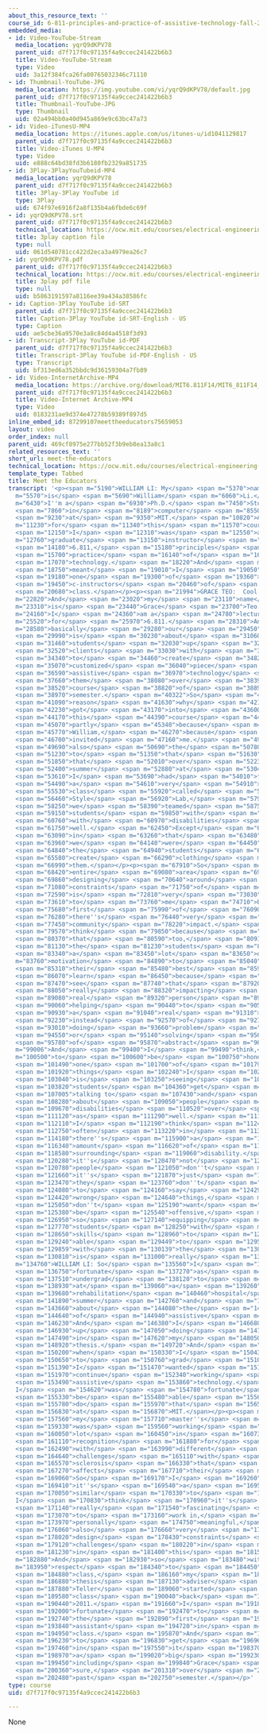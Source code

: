 ```yaml
---
about_this_resource_text: ''
course_id: 6-811-principles-and-practice-of-assistive-technology-fall-2014
embedded_media:
- id: Video-YouTube-Stream
  media_location: yqrQ9dKPV78
  parent_uid: d7f717f0c97135f4a9ccec241422b6b3
  title: Video-YouTube-Stream
  type: Video
  uid: 3a12f384fca26fa00765032346c71110
- id: Thumbnail-YouTube-JPG
  media_location: https://img.youtube.com/vi/yqrQ9dKPV78/default.jpg
  parent_uid: d7f717f0c97135f4a9ccec241422b6b3
  title: Thumbnail-YouTube-JPG
  type: Thumbnail
  uid: 02a494bb0a40d945a869e9c63bc47a73
- id: Video-iTunesU-MP4
  media_location: https://itunes.apple.com/us/itunes-u/id1041129817
  parent_uid: d7f717f0c97135f4a9ccec241422b6b3
  title: Video-iTunes U-MP4
  type: Video
  uid: e888c64bd38fd3b6180fb2329a851735
- id: 3Play-3PlayYouTubeid-MP4
  media_location: yqrQ9dKPV78
  parent_uid: d7f717f0c97135f4a9ccec241422b6b3
  title: 3Play-3Play YouTube id
  type: 3Play
  uid: 674f97e6916f2a8f135b4a6fbde6c69f
- id: yqrQ9dKPV78.srt
  parent_uid: d7f717f0c97135f4a9ccec241422b6b3
  technical_location: https://ocw.mit.edu/courses/electrical-engineering-and-computer-science/6-811-principles-and-practice-of-assistive-technology-fall-2014/instructor-insights/meet-the-educators/meet-the-educators/yqrQ9dKPV78.srt
  title: 3play caption file
  type: null
  uid: 061d540781cc422d2eca3a4979ea26c7
- id: yqrQ9dKPV78.pdf
  parent_uid: d7f717f0c97135f4a9ccec241422b6b3
  technical_location: https://ocw.mit.edu/courses/electrical-engineering-and-computer-science/6-811-principles-and-practice-of-assistive-technology-fall-2014/instructor-insights/meet-the-educators/meet-the-educators/yqrQ9dKPV78.pdf
  title: 3play pdf file
  type: null
  uid: b5863191597a8116ee39a434a38586fc
- id: Caption-3Play YouTube id-SRT
  parent_uid: d7f717f0c97135f4a9ccec241422b6b3
  title: Caption-3Play YouTube id-SRT-English - US
  type: Caption
  uid: ae5cbe36a9570e3a8c84d4a4518f3d93
- id: Transcript-3Play YouTube id-PDF
  parent_uid: d7f717f0c97135f4a9ccec241422b6b3
  title: Transcript-3Play YouTube id-PDF-English - US
  type: Transcript
  uid: bf313ed6a352bbdc9d36159304a7fb89
- id: Video-InternetArchive-MP4
  media_location: https://archive.org/download/MIT6.811F14/MIT6_811F14_meet_the_educators_300k.mp4
  parent_uid: d7f717f0c97135f4a9ccec241422b6b3
  title: Video-Internet Archive-MP4
  type: Video
  uid: 0183231ae9d374e47278b59389f897d5
inline_embed_id: 87299107meettheeducators75659053
layout: video
order_index: null
parent_uid: 469cf8975e277bb52f3b9eb8ea13a8c1
related_resources_text: ''
short_url: meet-the-educators
technical_location: https://ocw.mit.edu/courses/electrical-engineering-and-computer-science/6-811-principles-and-practice-of-assistive-technology-fall-2014/instructor-insights/meet-the-educators/meet-the-educators
template_type: Tabbed
title: Meet the Educators
transcript: '<p><span m="5190">WILLIAM LI: My</span> <span m="5370">name</span> <span
  m="5570">is</span> <span m="5690">William</span> <span m="6060">Li.</span> <span
  m="6430">I''m a</span> <span m="6930">Ph.D.</span> <span m="7450">Student</span>
  <span m="7860">in</span> <span m="8189">computer</span> <span m="8550">science</span>
  <span m="9230">at</span> <span m="9350">MIT.</span> <span m="10820">And</span> <span
  m="11230">for</span> <span m="11340">this</span> <span m="11570">course,</span>
  <span m="12150">I</span> <span m="12310">was</span> <span m="12550">a</span> <span
  m="12760">graduate</span> <span m="13150">instructor</span> <span m="13840">for</span>
  <span m="14180">6.811,</span> <span m="15180">principles</span> <span m="15600">and</span>
  <span m="15700">practice</span> <span m="16140">of</span> <span m="16239">assistive</span>
  <span m="17070">technology.</span> <span m="18220">And</span> <span m="18610">that</span>
  <span m="18750">meant</span> <span m="19010">I</span> <span m="19050">was</span>
  <span m="19180">one</span> <span m="19300">of</span> <span m="19360">the</span>
  <span m="19450">c-instructors</span> <span m="20460">of</span> <span m="20590">the</span>
  <span m="20680">class.</span></p><p><span m="21994">GRACE TEO:  Cool.</span> <span
  m="22820">And</span> <span m="23020">my</span> <span m="23110">name</span> <span
  m="23310">is</span> <span m="23440">Grace</span> <span m="23700">Teo.</span> <span
  m="24160">I</span> <span m="24360">am a</span> <span m="24780">lecturer</span> <span
  m="25520">for</span> <span m="25970">6.811.</span> <span m="28310">And</span> <span
  m="28580">basically</span> <span m="29280">our</span> <span m="29450">class</span>
  <span m="29990">is</span> <span m="30230">about</span> <span m="31060">pairing</span>
  <span m="31460">students</span> <span m="32030">up</span> <span m="32270">with</span>
  <span m="32520">clients</span> <span m="33030">with</span> <span m="33190">disabilities</span>
  <span m="34340">to</span> <span m="34460">create</span> <span m="34820">a</span>
  <span m="35070">customized</span> <span m="36040">piece</span> <span m="36400">of</span>
  <span m="36590">assistive</span> <span m="36970">technology</span> <span m="37520">for</span>
  <span m="37660">them</span> <span m="38080">over</span> <span m="38390">the</span>
  <span m="38520">course</span> <span m="38820">of</span> <span m="38890">the</span>
  <span m="38970">semester.</span> <span m="40322">So</span> <span m="40710">the</span>
  <span m="41090">reason</span> <span m="41630">why</span> <span m="42110">I</span>
  <span m="42230">got</span> <span m="43170">into</span> <span m="43600">teaching</span>
  <span m="44170">this</span> <span m="44390">course</span> <span m="44730">is</span>
  <span m="45070">partly</span> <span m="45340">because</span> <span m="45650">of</span>
  <span m="45770">William,</span> <span m="46270">because</span> <span m="46440">William</span>
  <span m="46700">invited</span> <span m="47160">me.</span> <span m="49450">But</span>
  <span m="49690">also</span> <span m="50690">the</span> <span m="50780">background</span>
  <span m="51230">to</span> <span m="51350">that</span> <span m="51630">was</span>
  <span m="51850">that</span> <span m="52010">over</span> <span m="52230">the</span>
  <span m="52400">summer</span> <span m="52880">at</span> <span m="53040">MIT,</span>
  <span m="53610">I</span> <span m="53690">had</span> <span m="54010">founded</span>
  <span m="54490">a</span> <span m="54610">very</span> <span m="54910">similar</span>
  <span m="55530">class</span> <span m="55920">called</span> <span m="56160">Open</span>
  <span m="56460">Style</span> <span m="56920">Lab,</span> <span m="57920">where</span>
  <span m="58250">we</span> <span m="58390">teamed</span> <span m="58750">up</span>
  <span m="59150">students</span> <span m="59850">with</span> <span m="60030">clients</span>
  <span m="60760">with</span> <span m="60970">disabilities</span> <span m="61590">as</span>
  <span m="61750">well.</span> <span m="62450">Except</span> <span m="62830">that</span>
  <span m="63090">in</span> <span m="63260">that</span> <span m="63480">case,</span>
  <span m="63960">we</span> <span m="64140">were</span> <span m="64450">asking</span>
  <span m="64840">the</span> <span m="64940">students</span> <span m="65440">to</span>
  <span m="65580">create</span> <span m="66290">clothing</span> <span m="66840">for</span>
  <span m="66990">them.</span></p><p><span m="67910">So</span> <span m="68070">this</span>
  <span m="68420">entire</span> <span m="69080">area</span> <span m="69610">of</span>
  <span m="69860">designing</span> <span m="70640">around</span> <span m="71010">a</span>
  <span m="71080">constraints</span> <span m="71750">of</span> <span m="71830">disability</span>
  <span m="72590">is</span> <span m="72810">very</span> <span m="73030">interesting</span>
  <span m="73610">to</span> <span m="73760">me</span> <span m="74710">because,</span>
  <span m="75680">first</span> <span m="75990">of</span> <span m="76090">all,</span>
  <span m="76280">there''s</span> <span m="76440">very</span> <span m="76760">immediate</span>
  <span m="77450">community</span> <span m="78220">impact.</span> <span m="79390">I</span>
  <span m="79570">think</span> <span m="79850">because</span> <span m="80260">of</span>
  <span m="80370">that</span> <span m="80590">too,</span> <span m="80910">then</span>
  <span m="81130">the</span> <span m="81230">students</span> <span m="82470">have</span>
  <span m="83340">a</span> <span m="83450">lot</span> <span m="83650">of</span> <span
  m="83760">motivation</span> <span m="84890">to</span> <span m="85040">try</span>
  <span m="85310">their</span> <span m="85480">best</span> <span m="85940">to</span>
  <span m="86070">learn</span> <span m="86450">because</span> <span m="86870">they</span>
  <span m="87470">see</span> <span m="87740">that</span> <span m="87920">they''re</span>
  <span m="88050">really</span> <span m="88320">impacting</span> <span m="89020">a</span>
  <span m="89080">real</span> <span m="89320">person</span> <span m="89880">and</span>
  <span m="90060">helping</span> <span m="90440">to</span> <span m="90540">solve</span>
  <span m="90930">a</span> <span m="91040">real</span> <span m="91310">problem</span>
  <span m="92230">instead</span> <span m="92570">of</span> <span m="92700">just</span>
  <span m="93010">doing</span> <span m="93660">problem</span> <span m="94090">sets</span>
  <span m="94550">or</span> <span m="95140">solving</span> <span m="95610">kind</span>
  <span m="95780">of</span> <span m="95870">abstract</span> <span m="96410">challenges.</span></p><p><span
  m="99006">And</span> <span m="99400">I</span> <span m="99490">think,</span> <span
  m="100500">to</span> <span m="100600">be</span> <span m="100750">honest,</span>
  <span m="101490">one</span> <span m="101700">of</span> <span m="101790">the</span>
  <span m="101920">things</span> <span m="102240">I</span> <span m="102320">love</span>
  <span m="103040">is</span> <span m="103250">seeing</span> <span m="103690">the</span>
  <span m="103820">students</span> <span m="104360">get</span> <span m="104690">comfortable</span>
  <span m="107005">talking to</span> <span m="107430">and</span> <span m="107855">talking</span>
  <span m="108280">about</span> <span m="109050">people</span> <span m="109450">with</span>
  <span m="109670">disabilities</span> <span m="110520">over</span> <span m="110790">time</span>
  <span m="111120">as</span> <span m="111290">well.</span> <span m="111890">Because</span>
  <span m="112110">I</span> <span m="112190">think</span> <span m="112490">very</span>
  <span m="112750">often</span> <span m="113220">in</span> <span m="113350">society</span>
  <span m="114180">there''s</span> <span m="115900">a</span> <span m="115980">huge</span>
  <span m="116340">amount</span> <span m="116620">of</span> <span m="116700">discomfort</span>
  <span m="118580">surrounding</span> <span m="119060">disability.</span> <span m="119790">And</span>
  <span m="120280">it''s</span> <span m="120470">not</span> <span m="120630">that</span>
  <span m="120780">people</span> <span m="121050">don''t</span> <span m="121280">care</span>
  <span m="121660">it''s</span> <span m="121870">just</span> <span m="122170">that</span>
  <span m="123470">they</span> <span m="123760">don''t</span> <span m="123960">want</span>
  <span m="124080">to</span> <span m="124160">say</span> <span m="124290">the</span>
  <span m="124420">wrong</span> <span m="124640">things,</span> <span m="124980">you</span>
  <span m="125050">don''t</span> <span m="125190">want</span> <span m="125310">to</span>
  <span m="125380">be</span> <span m="125540">offensive,</span> <span m="126730">and</span>
  <span m="126950">so</span> <span m="127140">equipping</span> <span m="127680">our</span>
  <span m="127770">students</span> <span m="128250">with</span> <span m="128330">the</span>
  <span m="128650">skills</span> <span m="128960">to</span> <span m="129060">be</span>
  <span m="129240">able</span> <span m="129449">to</span> <span m="129580">engage</span>
  <span m="129859">with</span> <span m="130139">the</span> <span m="130280">community</span>
  <span m="130810">is</span> <span m="131000">really</span> <span m="131270">important.</span></p><p><span
  m="134760">WILLIAM LI: So</span> <span m="135560">I</span> <span m="135770">was</span>
  <span m="136750">fortunate</span> <span m="137270">as</span> <span m="137410">an</span>
  <span m="137510">undergrad</span> <span m="138120">to</span> <span m="138580">work</span>
  <span m="138930">at</span> <span m="139060">a</span> <span m="139260">children''s</span>
  <span m="139680">rehabilitation</span> <span m="140460">hospital</span> <span m="141590">one</span>
  <span m="141890">summer</span> <span m="142760">and</span> <span m="143400">learn</span>
  <span m="143660">about</span> <span m="144080">the</span> <span m="144160">space</span>
  <span m="144640">of</span> <span m="144940">assistive</span> <span m="145500">technology.</span>
  <span m="146230">And</span> <span m="146380">I</span> <span m="146680">ended</span>
  <span m="146930">up</span> <span m="147050">doing</span> <span m="147310">that</span>
  <span m="147490">in</span> <span m="147620">my</span> <span m="148050">undergraduate</span>
  <span m="148920">thesis.</span> <span m="149720">And</span> <span m="150000">so</span>
  <span m="150200">when</span> <span m="150330">I</span> <span m="150430">went</span>
  <span m="150650">to</span> <span m="150760">grad</span> <span m="151070">school,</span>
  <span m="151390">I</span> <span m="151470">wanted</span> <span m="151740">to</span>
  <span m="151970">continue</span> <span m="152340">working</span> <span m="152780">in</span>
  <span m="153490">assistive</span> <span m="153860">technology.</span> <span m="154500">And
  I</span> <span m="154620">was</span> <span m="154780">fortunate</span> <span m="155240">to</span>
  <span m="155330">be</span> <span m="155480">able</span> <span m="155650">to</span>
  <span m="155780">do</span> <span m="155970">that</span> <span m="156570">here</span>
  <span m="156830">at</span> <span m="156870">MIT.</span></p><p><span m="157410">So</span>
  <span m="157560">my</span> <span m="157710">master''s</span> <span m="158240">thesis</span>
  <span m="159330">was</span> <span m="159560">working</span> <span m="159980">a</span>
  <span m="160050">lot</span> <span m="160450">in</span> <span m="160730">speech</span>
  <span m="161110">recognition</span> <span m="161880">for</span> <span m="162060">people</span>
  <span m="162490">with</span> <span m="163990">different</span> <span m="164390">speech</span>
  <span m="164640">challenges</span> <span m="165110">with</span> <span m="165230">multiple</span>
  <span m="165570">sclerosis</span> <span m="166330">that</span> <span m="166960">maybe</span>
  <span m="167270">affects</span> <span m="167710">their</span> <span m="168330">speech.</span>
  <span m="169060">So</span> <span m="169170">I</span> <span m="169260">think</span>
  <span m="169410">it''s</span> <span m="169540">a</span> <span m="169570">really--</span>
  <span m="170050">similar</span> <span m="170330">to</span> <span m="170460">Grace,
  I</span> <span m="170830">think</span> <span m="170960">it''s</span> <span m="171080">a</span>
  <span m="171140">really</span> <span m="171540">fascinating</span> <span m="172440">area</span>
  <span m="173070">to</span> <span m="173160">work in,</span> <span m="173480">very</span>
  <span m="173970">personally</span> <span m="174750">meaningful,</span> <span m="175970">but</span>
  <span m="176060">also</span> <span m="176660">very</span> <span m="176890">interesting</span>
  <span m="178020">design</span> <span m="178430">constraints</span> <span m="178980">and</span>
  <span m="179120">challenges</span> <span m="180220">in</span> <span m="180400">working</span>
  <span m="181230">in</span> <span m="181400">this</span> <span m="181590">space.</span></p><p><span
  m="182880">And</span> <span m="182930">so</span> <span m="183480">with</span> <span
  m="183950">respect</span> <span m="184340">to</span> <span m="184450">the</span>
  <span m="184880">class,</span> <span m="186160">my</span> <span m="186450">master''s</span>
  <span m="186880">thesis</span> <span m="187130">adviser</span> <span m="187620">Seth</span>
  <span m="187880">Teller</span> <span m="189060">started</span> <span m="189410">this</span>
  <span m="189580">class</span> <span m="190040">back</span> <span m="190320">in</span>
  <span m="190440">2011.</span> <span m="191660">I</span> <span m="191840">was</span>
  <span m="192000">fortunate</span> <span m="192470">to</span> <span m="192580">be</span>
  <span m="192740">the</span> <span m="192890">first</span> <span m="193500">teaching</span>
  <span m="193840">assistant</span> <span m="194720">in</span> <span m="194860">the</span>
  <span m="194950">class.</span> <span m="195870">And</span> <span m="196000">then</span>
  <span m="196230">to</span> <span m="196830">get</span> <span m="196960">involved</span>
  <span m="197460">in</span> <span m="197550">it</span> <span m="198370">with</span>
  <span m="198970">a</span> <span m="199020">big</span> <span m="199230">team,</span>
  <span m="199450">including</span> <span m="199840">Grace</span> <span m="200250">for</span>
  <span m="200360">sure,</span> <span m="201310">over</span> <span m="202380">the</span>
  <span m="202480">past</span> <span m="202750">semester.</span></p>'
type: course
uid: d7f717f0c97135f4a9ccec241422b6b3

---
```

None